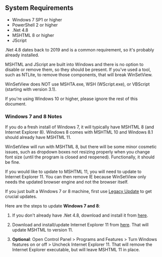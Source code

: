 ## System Requirements

- Windows 7 SP1 or higher
- PowerShell 2 or higher
- .Net 4.8
- MSHTML 8 or higher
- JScript

.Net 4.8 dates back to 2019 and is a common requirement, so it's probably already installed.

MSHTML and JScript are built into Windows and there is no option to disable or remove them, so they should be present. If you've used a tool, such as NTLite, to remove those components, that will break WinSetView.

WinSetView does NOT use MSHTA.exe, WSH (WScript.exe), or VBScript (starting with version 3.1).

If you're using Windows 10 or higher, please ignore the rest of this document.

### Windows 7 and 8 Notes

If you do a fresh install of Windows 7, it will typically have MSHTML 8 (and Internet Explorer 8). Windows 8 comes with MSHTML 10 and Windows 8.1 should already have MSHTML 11.

WinSetView will run with MSHTML 8, but there will be some minor cosmetic issues, such as dropdown boxes not resizing properly when you change font size (until the program is closed and reopened). Functionally, it should be fine.

If you would like to update to MSHTML 11, you will need to update to Internet Explorer 11. You can then remove IE because WinSetView only needs the updated browser engine and not the browser itself.

If you just built a Windows 7 or 8 machine, first use [Legacy Update](https://legacyupdate.net/) to get crucial updates.

Here are the steps to update **Windows 7 and 8**:

1. If you don't already have .Net 4.8, download and install it from [here](https://support.microsoft.com/en-us/topic/microsoft-net-framework-4-8-offline-installer-for-windows-9d23f658-3b97-68ab-d013-aa3c3e7495e0).


2. Download and install/update Internet Explorer 11 from [here](https://www.microsoft.com/en-us/download/internet-explorer). That will update MSHTML to version 11.


3. **Optional**: Open Control Panel > Programs and Features > Turn Windows features on or off > Uncheck Internet Explorer 11. That will remove the Internet Explorer executable, but will leave MSHTML 11 in place.

